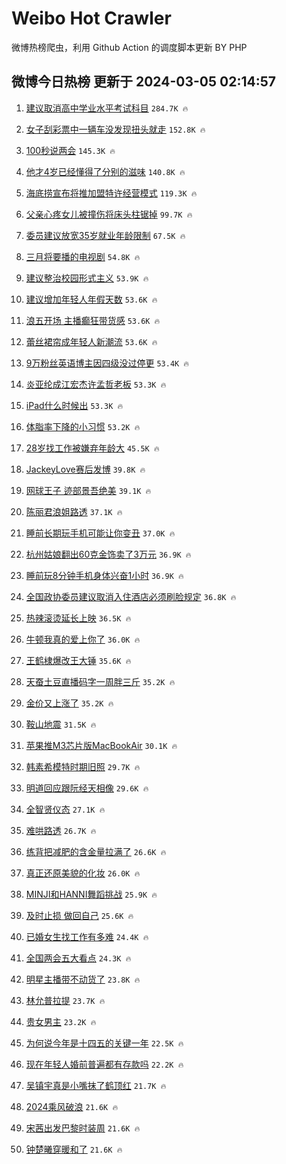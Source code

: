 # Weibo Hot Crawler 



微博热榜爬虫，利用 Github Action 的调度脚本更新 BY PHP 


## 微博今日热榜 更新于 2024-03-05 02:14:57 
1. [建议取消高中学业水平考试科目](https://s.weibo.com/weibo?q=%23%E5%BB%BA%E8%AE%AE%E5%8F%96%E6%B6%88%E9%AB%98%E4%B8%AD%E5%AD%A6%E4%B8%9A%E6%B0%B4%E5%B9%B3%E8%80%83%E8%AF%95%E7%A7%91%E7%9B%AE%23&t=31&band_rank=1&Refer=top) `284.7K 🔥` 

1. [女子刮彩票中一辆车没发现扭头就走](https://s.weibo.com/weibo?q=%23%E5%A5%B3%E5%AD%90%E5%88%AE%E5%BD%A9%E7%A5%A8%E4%B8%AD%E4%B8%80%E8%BE%86%E8%BD%A6%E6%B2%A1%E5%8F%91%E7%8E%B0%E6%89%AD%E5%A4%B4%E5%B0%B1%E8%B5%B0%23&t=31&band_rank=2&Refer=top) `152.8K 🔥` 

1. [100秒说两会](https://s.weibo.com/weibo?q=%23100%E7%A7%92%E8%AF%B4%E4%B8%A4%E4%BC%9A%23&t=31&band_rank=3&Refer=top) `145.3K 🔥` 

1. [他才4岁已经懂得了分别的滋味](https://s.weibo.com/weibo?q=%23%E4%BB%96%E6%89%8D4%E5%B2%81%E5%B7%B2%E7%BB%8F%E6%87%82%E5%BE%97%E4%BA%86%E5%88%86%E5%88%AB%E7%9A%84%E6%BB%8B%E5%91%B3%23&t=31&band_rank=4&Refer=top) `140.8K 🔥` 

1. [海底捞宣布将推加盟特许经营模式](https://s.weibo.com/weibo?q=%23%E6%B5%B7%E5%BA%95%E6%8D%9E%E5%AE%A3%E5%B8%83%E5%B0%86%E6%8E%A8%E5%8A%A0%E7%9B%9F%E7%89%B9%E8%AE%B8%E7%BB%8F%E8%90%A5%E6%A8%A1%E5%BC%8F%23&t=31&band_rank=5&Refer=top) `119.3K 🔥` 

1. [父亲心疼女儿被撞伤将床头柱锯掉](https://s.weibo.com/weibo?q=%23%E7%88%B6%E4%BA%B2%E5%BF%83%E7%96%BC%E5%A5%B3%E5%84%BF%E8%A2%AB%E6%92%9E%E4%BC%A4%E5%B0%86%E5%BA%8A%E5%A4%B4%E6%9F%B1%E9%94%AF%E6%8E%89%23&t=31&band_rank=6&Refer=top) `99.7K 🔥` 

1. [委员建议放宽35岁就业年龄限制](https://s.weibo.com/weibo?q=%23%E5%A7%94%E5%91%98%E5%BB%BA%E8%AE%AE%E6%94%BE%E5%AE%BD35%E5%B2%81%E5%B0%B1%E4%B8%9A%E5%B9%B4%E9%BE%84%E9%99%90%E5%88%B6%23&t=31&band_rank=7&Refer=top) `67.5K 🔥` 

1. [三月将要播的电视剧](https://s.weibo.com/weibo?q=%23%E4%B8%89%E6%9C%88%E5%B0%86%E8%A6%81%E6%92%AD%E7%9A%84%E7%94%B5%E8%A7%86%E5%89%A7%23&t=31&band_rank=8&Refer=top) `54.8K 🔥` 

1. [建议整治校园形式主义](https://s.weibo.com/weibo?q=%23%E5%BB%BA%E8%AE%AE%E6%95%B4%E6%B2%BB%E6%A0%A1%E5%9B%AD%E5%BD%A2%E5%BC%8F%E4%B8%BB%E4%B9%89%23&t=31&band_rank=9&Refer=top) `53.9K 🔥` 

1. [建议增加年轻人年假天数](https://s.weibo.com/weibo?q=%23%E5%BB%BA%E8%AE%AE%E5%A2%9E%E5%8A%A0%E5%B9%B4%E8%BD%BB%E4%BA%BA%E5%B9%B4%E5%81%87%E5%A4%A9%E6%95%B0%23&t=31&band_rank=10&Refer=top) `53.6K 🔥` 

1. [浪五开场 主播癫狂带货感](https://s.weibo.com/weibo?q=%E6%B5%AA%E4%BA%94%E5%BC%80%E5%9C%BA%20%E4%B8%BB%E6%92%AD%E7%99%AB%E7%8B%82%E5%B8%A6%E8%B4%A7%E6%84%9F&t=31&band_rank=11&Refer=top) `53.6K 🔥` 

1. [蕾丝裙帘成年轻人新潮流](https://s.weibo.com/weibo?q=%23%E8%95%BE%E4%B8%9D%E8%A3%99%E5%B8%98%E6%88%90%E5%B9%B4%E8%BD%BB%E4%BA%BA%E6%96%B0%E6%BD%AE%E6%B5%81%23&t=31&band_rank=12&Refer=top) `53.6K 🔥` 

1. [9万粉丝英语博主因四级没过停更](https://s.weibo.com/weibo?q=%239%E4%B8%87%E7%B2%89%E4%B8%9D%E8%8B%B1%E8%AF%AD%E5%8D%9A%E4%B8%BB%E5%9B%A0%E5%9B%9B%E7%BA%A7%E6%B2%A1%E8%BF%87%E5%81%9C%E6%9B%B4%23&t=31&band_rank=13&Refer=top) `53.4K 🔥` 

1. [炎亚纶成江宏杰许孟哲老板](https://s.weibo.com/weibo?q=%23%E7%82%8E%E4%BA%9A%E7%BA%B6%E6%88%90%E6%B1%9F%E5%AE%8F%E6%9D%B0%E8%AE%B8%E5%AD%9F%E5%93%B2%E8%80%81%E6%9D%BF%23&t=31&band_rank=14&Refer=top) `53.3K 🔥` 

1. [iPad什么时候出](https://s.weibo.com/weibo?q=%23iPad%E4%BB%80%E4%B9%88%E6%97%B6%E5%80%99%E5%87%BA%23&t=31&band_rank=15&Refer=top) `53.3K 🔥` 

1. [体脂率下降的小习惯](https://s.weibo.com/weibo?q=%E4%BD%93%E8%84%82%E7%8E%87%E4%B8%8B%E9%99%8D%E7%9A%84%E5%B0%8F%E4%B9%A0%E6%83%AF&t=31&band_rank=16&Refer=top) `53.2K 🔥` 

1. [28岁找工作被嫌弃年龄大](https://s.weibo.com/weibo?q=%2328%E5%B2%81%E6%89%BE%E5%B7%A5%E4%BD%9C%E8%A2%AB%E5%AB%8C%E5%BC%83%E5%B9%B4%E9%BE%84%E5%A4%A7%23&t=31&band_rank=17&Refer=top) `45.5K 🔥` 

1. [JackeyLove赛后发博](https://s.weibo.com/weibo?q=JackeyLove%E8%B5%9B%E5%90%8E%E5%8F%91%E5%8D%9A&t=31&band_rank=18&Refer=top) `39.8K 🔥` 

1. [网球王子 迹部景吾绝美](https://s.weibo.com/weibo?q=%E7%BD%91%E7%90%83%E7%8E%8B%E5%AD%90%20%E8%BF%B9%E9%83%A8%E6%99%AF%E5%90%BE%E7%BB%9D%E7%BE%8E&t=31&band_rank=19&Refer=top) `39.1K 🔥` 

1. [陈丽君浪姐路透](https://s.weibo.com/weibo?q=%E9%99%88%E4%B8%BD%E5%90%9B%E6%B5%AA%E5%A7%90%E8%B7%AF%E9%80%8F&t=31&band_rank=20&Refer=top) `37.1K 🔥` 

1. [睡前长期玩手机可能让你变丑](https://s.weibo.com/weibo?q=%23%E7%9D%A1%E5%89%8D%E9%95%BF%E6%9C%9F%E7%8E%A9%E6%89%8B%E6%9C%BA%E5%8F%AF%E8%83%BD%E8%AE%A9%E4%BD%A0%E5%8F%98%E4%B8%91%23&t=31&band_rank=21&Refer=top) `37.0K 🔥` 

1. [杭州姑娘翻出60克金饰卖了3万元](https://s.weibo.com/weibo?q=%23%E6%9D%AD%E5%B7%9E%E5%A7%91%E5%A8%98%E7%BF%BB%E5%87%BA60%E5%85%8B%E9%87%91%E9%A5%B0%E5%8D%96%E4%BA%863%E4%B8%87%E5%85%83%23&t=31&band_rank=22&Refer=top) `36.9K 🔥` 

1. [睡前玩8分钟手机身体兴奋1小时](https://s.weibo.com/weibo?q=%23%E7%9D%A1%E5%89%8D%E7%8E%A98%E5%88%86%E9%92%9F%E6%89%8B%E6%9C%BA%E8%BA%AB%E4%BD%93%E5%85%B4%E5%A5%8B1%E5%B0%8F%E6%97%B6%23&t=31&band_rank=23&Refer=top) `36.9K 🔥` 

1. [全国政协委员建议取消入住酒店必须刷脸规定](https://s.weibo.com/weibo?q=%23%E5%85%A8%E5%9B%BD%E6%94%BF%E5%8D%8F%E5%A7%94%E5%91%98%E5%BB%BA%E8%AE%AE%E5%8F%96%E6%B6%88%E5%85%A5%E4%BD%8F%E9%85%92%E5%BA%97%E5%BF%85%E9%A1%BB%E5%88%B7%E8%84%B8%E8%A7%84%E5%AE%9A%23&t=31&band_rank=24&Refer=top) `36.8K 🔥` 

1. [热辣滚烫延长上映](https://s.weibo.com/weibo?q=%E7%83%AD%E8%BE%A3%E6%BB%9A%E7%83%AB%E5%BB%B6%E9%95%BF%E4%B8%8A%E6%98%A0&t=31&band_rank=25&Refer=top) `36.5K 🔥` 

1. [牛顿我真的爱上你了](https://s.weibo.com/weibo?q=%23%E7%89%9B%E9%A1%BF%E6%88%91%E7%9C%9F%E7%9A%84%E7%88%B1%E4%B8%8A%E4%BD%A0%E4%BA%86%23&t=31&band_rank=26&Refer=top) `36.0K 🔥` 

1. [王鹤棣爆改王大锤](https://s.weibo.com/weibo?q=%E7%8E%8B%E9%B9%A4%E6%A3%A3%E7%88%86%E6%94%B9%E7%8E%8B%E5%A4%A7%E9%94%A4&t=31&band_rank=27&Refer=top) `35.6K 🔥` 

1. [天蚕土豆直播码字一周胖三斤](https://s.weibo.com/weibo?q=%23%E5%A4%A9%E8%9A%95%E5%9C%9F%E8%B1%86%E7%9B%B4%E6%92%AD%E7%A0%81%E5%AD%97%E4%B8%80%E5%91%A8%E8%83%96%E4%B8%89%E6%96%A4%23&t=31&band_rank=28&Refer=top) `35.2K 🔥` 

1. [金价又上涨了](https://s.weibo.com/weibo?q=%23%E9%87%91%E4%BB%B7%E5%8F%88%E4%B8%8A%E6%B6%A8%E4%BA%86%23&t=31&band_rank=29&Refer=top) `35.2K 🔥` 

1. [鞍山地震](https://s.weibo.com/weibo?q=%E9%9E%8D%E5%B1%B1%E5%9C%B0%E9%9C%87&t=31&band_rank=30&Refer=top) `31.5K 🔥` 

1. [苹果推M3芯片版MacBookAir](https://s.weibo.com/weibo?q=%23%E8%8B%B9%E6%9E%9C%E6%8E%A8M3%E8%8A%AF%E7%89%87%E7%89%88MacBookAir%23&t=31&band_rank=31&Refer=top) `30.1K 🔥` 

1. [韩素希模特时期旧照](https://s.weibo.com/weibo?q=%23%E9%9F%A9%E7%B4%A0%E5%B8%8C%E6%A8%A1%E7%89%B9%E6%97%B6%E6%9C%9F%E6%97%A7%E7%85%A7%23&t=31&band_rank=32&Refer=top) `29.7K 🔥` 

1. [明道回应跟阮经天相像](https://s.weibo.com/weibo?q=%23%E6%98%8E%E9%81%93%E5%9B%9E%E5%BA%94%E8%B7%9F%E9%98%AE%E7%BB%8F%E5%A4%A9%E7%9B%B8%E5%83%8F%23&t=31&band_rank=33&Refer=top) `29.6K 🔥` 

1. [全智贤仪态](https://s.weibo.com/weibo?q=%23%E5%85%A8%E6%99%BA%E8%B4%A4%E4%BB%AA%E6%80%81%23&t=31&band_rank=34&Refer=top) `27.1K 🔥` 

1. [难哄路透](https://s.weibo.com/weibo?q=%E9%9A%BE%E5%93%84%E8%B7%AF%E9%80%8F&t=31&band_rank=35&Refer=top) `26.7K 🔥` 

1. [练背把减肥的含金量拉满了](https://s.weibo.com/weibo?q=%E7%BB%83%E8%83%8C%E6%8A%8A%E5%87%8F%E8%82%A5%E7%9A%84%E5%90%AB%E9%87%91%E9%87%8F%E6%8B%89%E6%BB%A1%E4%BA%86&t=31&band_rank=36&Refer=top) `26.6K 🔥` 

1. [真正还原美貌的化妆](https://s.weibo.com/weibo?q=%E7%9C%9F%E6%AD%A3%E8%BF%98%E5%8E%9F%E7%BE%8E%E8%B2%8C%E7%9A%84%E5%8C%96%E5%A6%86&t=31&band_rank=37&Refer=top) `26.0K 🔥` 

1. [MINJI和HANNI舞蹈挑战](https://s.weibo.com/weibo?q=MINJI%E5%92%8CHANNI%E8%88%9E%E8%B9%88%E6%8C%91%E6%88%98&t=31&band_rank=38&Refer=top) `25.9K 🔥` 

1. [及时止损 做回自己](https://s.weibo.com/weibo?q=%E5%8F%8A%E6%97%B6%E6%AD%A2%E6%8D%9F%20%E5%81%9A%E5%9B%9E%E8%87%AA%E5%B7%B1&t=31&band_rank=39&Refer=top) `25.6K 🔥` 

1. [已婚女生找工作有多难](https://s.weibo.com/weibo?q=%23%E5%B7%B2%E5%A9%9A%E5%A5%B3%E7%94%9F%E6%89%BE%E5%B7%A5%E4%BD%9C%E6%9C%89%E5%A4%9A%E9%9A%BE%23&t=31&band_rank=40&Refer=top) `24.4K 🔥` 

1. [全国两会五大看点](https://s.weibo.com/weibo?q=%23%E5%85%A8%E5%9B%BD%E4%B8%A4%E4%BC%9A%E4%BA%94%E5%A4%A7%E7%9C%8B%E7%82%B9%23&t=31&band_rank=41&Refer=top) `24.3K 🔥` 

1. [明星主播带不动货了](https://s.weibo.com/weibo?q=%23%E6%98%8E%E6%98%9F%E4%B8%BB%E6%92%AD%E5%B8%A6%E4%B8%8D%E5%8A%A8%E8%B4%A7%E4%BA%86%23&t=31&band_rank=42&Refer=top) `23.8K 🔥` 

1. [林允普拉提](https://s.weibo.com/weibo?q=%23%E6%9E%97%E5%85%81%E6%99%AE%E6%8B%89%E6%8F%90%23&t=31&band_rank=43&Refer=top) `23.7K 🔥` 

1. [贵女男主](https://s.weibo.com/weibo?q=%E8%B4%B5%E5%A5%B3%E7%94%B7%E4%B8%BB&t=31&band_rank=44&Refer=top) `23.2K 🔥` 

1. [为何说今年是十四五的关键一年](https://s.weibo.com/weibo?q=%23%E4%B8%BA%E4%BD%95%E8%AF%B4%E4%BB%8A%E5%B9%B4%E6%98%AF%E5%8D%81%E5%9B%9B%E4%BA%94%E7%9A%84%E5%85%B3%E9%94%AE%E4%B8%80%E5%B9%B4%23&t=31&band_rank=45&Refer=top) `22.5K 🔥` 

1. [现在年轻人婚前普遍都有存款吗](https://s.weibo.com/weibo?q=%23%E7%8E%B0%E5%9C%A8%E5%B9%B4%E8%BD%BB%E4%BA%BA%E5%A9%9A%E5%89%8D%E6%99%AE%E9%81%8D%E9%83%BD%E6%9C%89%E5%AD%98%E6%AC%BE%E5%90%97%23&t=31&band_rank=46&Refer=top) `22.2K 🔥` 

1. [吴镇宇真是小嘴抹了鹤顶红](https://s.weibo.com/weibo?q=%E5%90%B4%E9%95%87%E5%AE%87%E7%9C%9F%E6%98%AF%E5%B0%8F%E5%98%B4%E6%8A%B9%E4%BA%86%E9%B9%A4%E9%A1%B6%E7%BA%A2&t=31&band_rank=47&Refer=top) `21.7K 🔥` 

1. [2024乘风破浪](https://s.weibo.com/weibo?q=%232024%E4%B9%98%E9%A3%8E%E7%A0%B4%E6%B5%AA%23&t=31&band_rank=48&Refer=top) `21.6K 🔥` 

1. [宋茜出发巴黎时装周](https://s.weibo.com/weibo?q=%23%E5%AE%8B%E8%8C%9C%E5%87%BA%E5%8F%91%E5%B7%B4%E9%BB%8E%E6%97%B6%E8%A3%85%E5%91%A8%23&t=31&band_rank=49&Refer=top) `21.6K 🔥` 

1. [钟楚曦穿暖和了](https://s.weibo.com/weibo?q=%23%E9%92%9F%E6%A5%9A%E6%9B%A6%E7%A9%BF%E6%9A%96%E5%92%8C%E4%BA%86%23&t=31&band_rank=50&Refer=top) `21.6K 🔥` 

